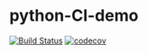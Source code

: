 # python-CI-demo

[![Build Status](https://travis-ci.org/fahadsha/python-CI-demo.svg?branch=master)](https://travis-ci.org/fahadsha/python-CI-demo)
[![codecov](https://codecov.io/gh/fahadsha/python-CI-demo/branch/master/graph/badge.svg)](https://codecov.io/gh/fahadsha/python-CI-demo)
